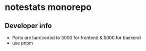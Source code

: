 # notestats monorepo


## Developer info
- Ports are hardcoded to 3000 for frontend & 5000 for backend
- use pnpm